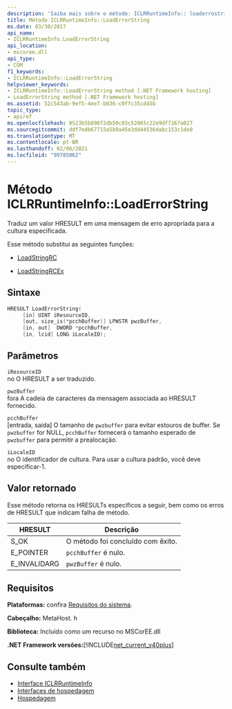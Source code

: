 ```yaml
---
description: 'Saiba mais sobre o método: ICLRRuntimeInfo:: loaderrostring'
title: Método ICLRRuntimeInfo::LoadErrorString
ms.date: 03/30/2017
api_name:
- ICLRRuntimeInfo.LoadErrorString
api_location:
- mscoree.dll
api_type:
- COM
f1_keywords:
- ICLRRuntimeInfo::LoadErrorString
helpviewer_keywords:
- ICLRRuntimeInfo::LoadErrorString method [.NET Framework hosting]
- LoadErrorString method [.NET Framework hosting]
ms.assetid: 52c543ab-9ef5-4ee7-b836-c0ffc35cd45b
topic_type:
- apiref
ms.openlocfilehash: 0523b5b89072db50c83c52065c22e9df7167a027
ms.sourcegitcommit: ddf7edb67715a5b9a45e3dd44536dabc153c1de0
ms.translationtype: MT
ms.contentlocale: pt-BR
ms.lasthandoff: 02/06/2021
ms.locfileid: "99785062"
---
```

# <a name="iclrruntimeinfoloaderrorstring-method"></a>Método ICLRRuntimeInfo::LoadErrorString

Traduz um valor HRESULT em uma mensagem de erro apropriada para a cultura especificada.  
  
 Esse método substitui as seguintes funções:  
  
- [LoadStringRC](loadstringrc-function.md)  
  
- [LoadStringRCEx](loadstringrcex-function.md)  
  
## <a name="syntax"></a>Sintaxe  
  
```cpp  
HRESULT LoadErrorString(  
     [in] UINT iResourceID,  
     [out, size_is(*pcchBuffer)] LPWSTR pwzBuffer,  
     [in, out]  DWORD *pcchBuffer,  
     [in, lcid] LONG iLocaleID);  
```  
  
## <a name="parameters"></a>Parâmetros  

 `iResourceID`  
 no O HRESULT a ser traduzido.  
  
 `pwzBuffer`  
 fora A cadeia de caracteres da mensagem associada ao HRESULT fornecido.  
  
 `pcchBuffer`  
 [entrada, saída] O tamanho de `pwzbuffer` para evitar estouros de buffer. Se `pwzbuffer` for NULL, `pcchBuffer` fornecerá o tamanho esperado de `pwzbuffer` para permitir a prealocação.  
  
 `iLocaleID`  
 no O identificador de cultura. Para usar a cultura padrão, você deve especificar-1.  
  
## <a name="return-value"></a>Valor retornado  

 Esse método retorna os HRESULTs específicos a seguir, bem como os erros de HRESULT que indicam falha de método.  
  
|HRESULT|Descrição|  
|-------------|-----------------|  
|S_OK|O método foi concluído com êxito.|  
|E_POINTER|`pcchBuffer` é nulo.|  
|E_INVALIDARG|`pwzBuffer` é nulo.|  
  
## <a name="requirements"></a>Requisitos  

 **Plataformas:** confira [Requisitos do sistema](../../get-started/system-requirements.md).  
  
 **Cabeçalho:** MetaHost. h  
  
 **Biblioteca:** Incluído como um recurso no MSCorEE.dll  
  
 **.NET Framework versões:**[!INCLUDE[net_current_v40plus](../../../../includes/net-current-v40plus-md.md)]  
  
## <a name="see-also"></a>Consulte também

- [Interface ICLRRuntimeInfo](iclrruntimeinfo-interface.md)
- [Interfaces de hospedagem](hosting-interfaces.md)
- [Hospedagem](index.md)

